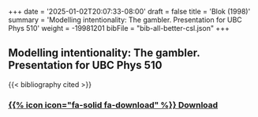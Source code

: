 +++
date = '2025-01-02T20:07:33-08:00'
draft = false
title = 'Blok (1998)'
summary = 'Modelling intentionality: The gambler. Presentation for UBC Phys 510'
weight = -19981201
bibFile = "bib-all-better-csl.json"
+++
<!-- Must include "bib" in filename: https://labs.loupbrun.ca/hugo-cite/usage/ -->

## Modelling intentionality: The gambler. Presentation for UBC Phys 510

<!-- 
{{< cite "blokModelling1998" >}}
 -->
{{< bibliography cited >}}


### [{{% icon icon="fa-solid fa-download" %}} Download](../blok98.pdf)
